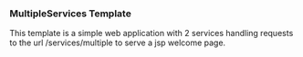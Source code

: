 <h3>MultipleServices Template</h3>
<p>This template is a simple web application with 2 services handling requests to the url /services/multiple to serve a jsp welcome page.</p>
